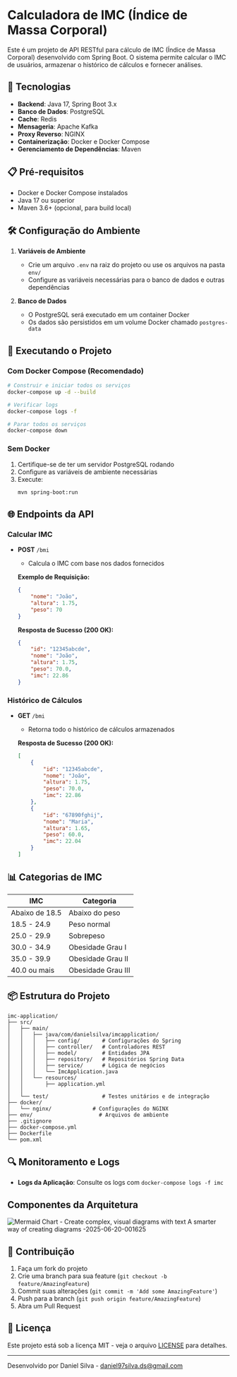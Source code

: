 # Calculadora de IMC (Índice de Massa Corporal)

Este é um projeto de API RESTful para cálculo de IMC (Índice de Massa Corporal) desenvolvido com Spring Boot. O sistema permite calcular o IMC de usuários, armazenar o histórico de cálculos e fornecer análises.

## 🚀 Tecnologias

- **Backend**: Java 17, Spring Boot 3.x
- **Banco de Dados**: PostgreSQL
- **Cache**: Redis
- **Mensageria**: Apache Kafka
- **Proxy Reverso**: NGINX
- **Containerização**: Docker e Docker Compose
- **Gerenciamento de Dependências**: Maven

## 📋 Pré-requisitos

- Docker e Docker Compose instalados
- Java 17 ou superior
- Maven 3.6+ (opcional, para build local)

## 🛠️ Configuração do Ambiente

1. **Variáveis de Ambiente**
   - Crie um arquivo `.env` na raiz do projeto ou use os arquivos na pasta `env/`
   - Configure as variáveis necessárias para o banco de dados e outras dependências

2. **Banco de Dados**
   - O PostgreSQL será executado em um container Docker
   - Os dados são persistidos em um volume Docker chamado `postgres-data`

## 🚀 Executando o Projeto

### Com Docker Compose (Recomendado)

```bash
# Construir e iniciar todos os serviços
docker-compose up -d --build

# Verificar logs
docker-compose logs -f

# Parar todos os serviços
docker-compose down
```

### Sem Docker

1. Certifique-se de ter um servidor PostgreSQL rodando
2. Configure as variáveis de ambiente necessárias
3. Execute:
   ```bash
   mvn spring-boot:run
   ```

## 🌐 Endpoints da API

### Calcular IMC
- **POST** `/bmi`
  - Calcula o IMC com base nos dados fornecidos
  
  **Exemplo de Requisição:**
  ```json
  {
      "nome": "João",
      "altura": 1.75,
      "peso": 70
  }
  ```

  **Resposta de Sucesso (200 OK):**
  ```json
  {
      "id": "12345abcde",
      "nome": "João",
      "altura": 1.75,
      "peso": 70.0,
      "imc": 22.86
  }
  ```

### Histórico de Cálculos
- **GET** `/bmi`
  - Retorna todo o histórico de cálculos armazenados

  **Resposta de Sucesso (200 OK):**
  ```json
  [
      {
          "id": "12345abcde",
          "nome": "João",
          "altura": 1.75,
          "peso": 70.0,
          "imc": 22.86
      },
      {
          "id": "67890fghij",
          "nome": "Maria",
          "altura": 1.65,
          "peso": 60.0,
          "imc": 22.04
      }
  ]
  ```

## 📊 Categorias de IMC

| IMC | Categoria |
|-----|-----------|
| Abaixo de 18.5 | Abaixo do peso |
| 18.5 - 24.9 | Peso normal |
| 25.0 - 29.9 | Sobrepeso |
| 30.0 - 34.9 | Obesidade Grau I |
| 35.0 - 39.9 | Obesidade Grau II |
| 40.0 ou mais | Obesidade Grau III |

## 📦 Estrutura do Projeto

```
imc-application/
├── src/
│   ├── main/
│   │   ├── java/com/danielsilva/imcapplication/
│   │   │   ├── config/       # Configurações do Spring
│   │   │   ├── controller/   # Controladores REST
│   │   │   ├── model/        # Entidades JPA
│   │   │   ├── repository/   # Repositórios Spring Data
│   │   │   ├── service/      # Lógica de negócios
│   │   │   └── ImcApplication.java
│   │   └── resources/
│   │       ├── application.yml
│   │  
│   └── test/                 # Testes unitários e de integração
├── docker/
│   └── nginx/             # Configurações do NGINX
├── env/                     # Arquivos de ambiente
├── .gitignore
├── docker-compose.yml
├── Dockerfile
└── pom.xml
```

## 🔍 Monitoramento e Logs

- **Logs da Aplicação**: Consulte os logs com `docker-compose logs -f imc`


## Componentes da Arquitetura


![Mermaid Chart - Create complex, visual diagrams with text  A smarter way of creating diagrams -2025-06-20-001625](https://github.com/user-attachments/assets/761d1c94-00a3-4eaa-92d2-59c6ec36c20f)





## 🤝 Contribuição

1. Faça um fork do projeto
2. Crie uma branch para sua feature (`git checkout -b feature/AmazingFeature`)
3. Commit suas alterações (`git commit -m 'Add some AmazingFeature'`)
4. Push para a branch (`git push origin feature/AmazingFeature`)
5. Abra um Pull Request

## 📄 Licença

Este projeto está sob a licença MIT - veja o arquivo [LICENSE](LICENSE) para detalhes.

---

Desenvolvido por Daniel Silva - daniel97silva.ds@gmail.com

